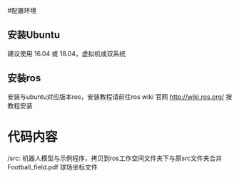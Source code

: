 #配置环境
## 安装Ubuntu
建议使用 16.04 或 18.04，虚拟机或双系统
## 安装ros
安装与ubuntu对应版本ros，安装教程请前往ros wiki 官网 http://wiki.ros.org/ 按教程安装

# 代码内容
/src: 机器人模型与示例程序，拷贝到ros工作空间文件夹下与原src文件夹合并
Football_field.pdf 球场坐标文件

